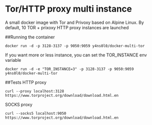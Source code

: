 # Tor/HTTP proxy multi instance #

A small docker image with Tor and Privoxy based on Alpine Linux.
By default, 10 TOR + prixoxy HTTP proxy instances are launched

##Running the container
```
docker run -d -p 3128-3137 -p 9050:9059 y4ns0l0/docker-multi-tor
```
If you want more or less instance, you can set the TOR_INSTANCE env variable
```
docker run -d -e "TOR_INSTANCE=3" -p 3128-3137 -p 9050:9059 y4ns0l0/docker-multi-tor
```

##Tests
HTTP proxy
```
curl --proxy localhost:3128 https://www.torproject.org/download/download.html.en
```
SOCKS proxy
```
curl --socks5 localhost:9050 https://www.torproject.org/download/download.html.en
```